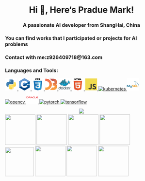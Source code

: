 <h1 align="center">Hi 👋, Here‘s Pradue Mark!</h1>
<h3 align="center">A passionate AI developer from ShangHai, China</h3>

<h3 align="left">You can find works that I participated or projects for AI problems </h3> 

<h3 align="left">Contact with me:z926409718@163.com</h3> 
<p align="left">
</p>

<h3 align="left">Languages and Tools:</h3>
<div align="center"><p align="left"> <a href="https://www.w3schools.com/cpp/" target="_blank" rel="noreferrer"> 
<img src="https://raw.githubusercontent.com/devicons/devicon/master/icons/python/python-original.svg" alt="python" width="40" height="40"/> </a> <a href="https://pytorch.org/" target="_blank" rel="noreferrer"><img src="https://raw.githubusercontent.com/devicons/devicon/master/icons/cplusplus/cplusplus-original.svg" alt="cplusplus" width="40" height="40"/> </a> <a href="https://www.w3schools.com/css/" target="_blank" rel="noreferrer"> <img src="https://raw.githubusercontent.com/devicons/devicon/master/icons/css3/css3-original-wordmark.svg" alt="css3" width="40" height="40"/> </a> <a href="https://d3js.org/" target="_blank" rel="noreferrer"> <img src="https://raw.githubusercontent.com/devicons/devicon/master/icons/d3js/d3js-original.svg" alt="d3js" width="40" height="40"/> </a> <a href="https://www.docker.com/" target="_blank" rel="noreferrer"> <img src="https://raw.githubusercontent.com/devicons/devicon/master/icons/docker/docker-original-wordmark.svg" alt="docker" width="40" height="40"/> </a> <a href="https://www.w3.org/html/" target="_blank" rel="noreferrer"> <img src="https://raw.githubusercontent.com/devicons/devicon/master/icons/html5/html5-original-wordmark.svg" alt="html5" width="40" height="40"/> </a> <a href="https://developer.mozilla.org/en-US/docs/Web/JavaScript" target="_blank" rel="noreferrer"> <img src="https://raw.githubusercontent.com/devicons/devicon/master/icons/javascript/javascript-original.svg" alt="javascript" width="40" height="40"/> </a> <a href="https://kubernetes.io" target="_blank" rel="noreferrer"> <img src="https://www.vectorlogo.zone/logos/kubernetes/kubernetes-icon.svg" alt="kubernetes" width="40" height="40"/> </a> <a href="https://www.mysql.com/" target="_blank" rel="noreferrer"> <img src="https://raw.githubusercontent.com/devicons/devicon/master/icons/mysql/mysql-original-wordmark.svg" alt="mysql" width="40" height="40"/> </a> <a href="https://opencv.org/" target="_blank" rel="noreferrer"> <img src="https://www.vectorlogo.zone/logos/opencv/opencv-icon.svg" alt="opencv" width="40" height="40"/> </a> <a href="https://www.oracle.com/" target="_blank" rel="noreferrer"> <img src="https://raw.githubusercontent.com/devicons/devicon/master/icons/oracle/oracle-original.svg" alt="oracle" width="40" height="40"/> </a> <a href="https://www.python.org" target="_blank" rel="noreferrer">  <img src="https://www.vectorlogo.zone/logos/pytorch/pytorch-icon.svg" alt="pytorch" width="40" height="40"/> </a> <a href="https://www.tensorflow.org" target="_blank" rel="noreferrer"> <img src="https://www.vectorlogo.zone/logos/tensorflow/tensorflow-icon.svg" alt="tensorflow" width="40" height="40"/> </a> </p></div>

<div align="center"> <img height="137px" src="https://github-readme-stats.vercel.app/api?username=Governeson&hide_title=true&hide_border=true&show_icons=trueline_height=21&text_color=000&icon_color=000&bg_color=0,ea6161,ffc64d,fffc4d,52fa5a&theme=graywhite" /> </div>

<img height="100" width="100" src="https://cdn.jsdelivr.net/gh/Governeson/Governeson/assets/images/html.webp">
<img height="100" width="100" src="https://cdn.jsdelivr.net/gh/Governeson/Governeson/assets/images/cssgif.webp">
<img height="100" width="100" src="https://cdn.jsdelivr.net/gh/Governeson/Governeson/assets/images/vscode.webp">
<img height="100" width="100" src="https://cdn.jsdelivr.net/gh/Governeson/Governeson/assets/images/react.webp">
<img height="95" width="95" src="https://cdn.jsdelivr.net/gh/Governeson/Governeson/assets/images/vue.webp">
<img height="100" width="100" src="https://cdn.jsdelivr.net/gh/Governeson/Governeson/assets/images/python.webp">
<img height="100" width="100" src="https://cdn.jsdelivr.net/gh/Governeson/Governeson/assets/images/js.webp">
<img height="100" width="100" src="https://cdn.jsdelivr.net/gh/Governeson/Governeson/assets/images/github.webp">

